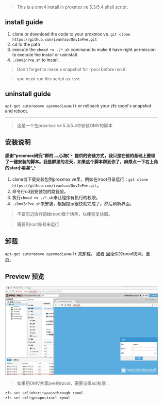 >This is a omv4 install in proxmox ve 5.3/5.4 shell script.

## install guide ##

1. clone or download the code to your proxmox ve. `git clone https://github.com/ivanhao/OmvInPve.git`
2. cd to the path
3. execute the `chmod +x ./*.sh` command to make it have right permission to execute the install or uninstall.
4. `./OmvInPve.sh` to install.
> Don't forget to make a snapshot for rpool before run it.

> you must run this script as `root`.

## uninstall guide ##
`apt-get autoremove openmediavault`
or
rollback your zfs rpool's snapshot and reboot.


***

>这是一个在proxmox ve 5.3/5.4中安装OMV的脚本

## 安装说明 ##
#### 感谢“proxmox研究”群的  灬心海ζ丶 提供的安装方式，我只是在他的基础上整理了一键安装的脚本。我是群里的龙天，如果这个脚本帮到你了，麻烦点一下右上角的star小星星^_^

1. clone或下载安装包到proxmox ve里，例如在/root目录运行：`git clone https://github.com/ivanhao/OmvInPve.git`。
2. 命令行cd到安装包的路径里。
3. 执行`chmod +x ./*.sh`来让程序有执行的权限。
4. `./OmvInPve.sh`来安装，根据提示很快就完成了。然后刷新界面。
> 不要忘记执行前给rpool做个快照，以便恢复快照。

> 需要用root账号来运行

## 卸载 ##

`apt-get autoremove openmediavault` 来卸载。
或者
回滚你的rpool快照，重启。

##  Preview 预览 ##
![preview](./preview.png)

> 如果用OMV共享pve的rpool，需要设置acl权限：
```
zfs set aclinherit=passthrough rpool
zfs set acltype=posixacl rpool
```


